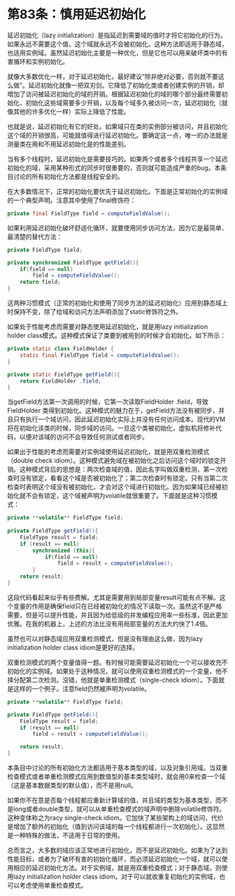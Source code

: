 # 第83条：慎用延迟初始化

延迟初始化（lazy initialization）是指延迟到需要域的值时才将它初始化的行为。如果永远不需要这个值，这个域就永远不会被初始化。这种方法即适用于静态域，也适用实例域。虽然延迟初始化主要是一种优化，但是它也可以用来破坏类中的有害循环和实例初始化。

就像大多数优化一样，对于延迟初始化，最好建议“除非绝对必要，否则就不要这么做”。延迟初始化就像一把双刃剑。它降低了初始化类或者创建实例的开销，却增加了访问被延迟初始化的域的开销。根据延迟初始化的域的哪个部分最终需要初始化、初始化这些域需要多少开销，以及每个域多久被访问一次，延迟初始化（就像其他的许多优化一样）实际上降低了性能。

也就是说，延迟初始化有它的好处。如果域只在类的实例部分被访问，并且初始化这个域的开销很高，可能就值得进行延迟初始化。要确定这一点，唯一的办法就是测量类在用和不用延迟初始化是的性能差别。

当有多个线程时，延迟初始化是需要技巧的。如果两个或者多个线程共享一个延迟初始化的域，采用某种形式的同步时很重要的，否则就可能造成严重的bug。本条目讨论的所有初始化方法都是线程安全的。

在大多数情况下，正常的初始化要优先于延迟初始化。下面是正常初始化的实例域的一个典型声明。注意其中使用了final修饰符：

```java
private final FieldType field = computeFieldValue();
```

如果利用延迟初始化破坏舒适化循环，就要使用同步访问方法，因为它是最简单、最清楚的替代方法：

```java
private FieldType field;

private synchronized FieldType getField(){
	if(field == null)
		field = computeFieldValue();
	return field;
}
```

这两种习惯模式（正常的初始化和使用了同步方法的延迟初始化）应用到静态域上时保持不变，除了给域和访问方法声明添加了static修饰符之外。

如果处于性能考虑而需要对静态使用延迟初始化，就是用lazy initialization holder class模式。这种模式保证了类要到被用到的时候才会初始化。如下所示：

```java
private static class FieldHolder {
	static final FieldType field = computeFieldValue();
}

private static FieldType getField(){
	return FieldHolder .field;
}
```

当getField方法第一次调用的时候，它第一次读取FieldHolder .field，导致FieldHolder 类得到初始化。这种模式的魅力在于，getField方法没有被同步，并且只有执行一个域访问，因此延迟初始化实际上并没有任何访问成本。现代的VM将在初始化该类的时候，同步域的访问。一旦这个类被初始化，虚拟机将修补代码，以便对该域的访问不会导致任何测试或者同步。

如果出于性能的考虑而需要对实例域使用延迟初始化，就是用双重检测模式（double check idiom）。这种模式避免域在被初始化之后访问这个域时的锁定开销。这种模式背后的思想是：两次检查域的值，因此名字叫做双重检测，第一次检查时没有锁定，看看这个域是否被初始化了；第二次检查时有锁定。只有当第二次检查时表明这个域没有被初始化，才会对这个域进行初始化。因为如果域已经被初始化就不会有锁定，这个域被声明为volatile就很重要了。下面就是这种习惯模式：

```java
private **volatile** FieldType field;
  
private FieldType getField(){
    FieldType result = field;
    if (result == null)
        synchronized (this){
            if(field == null)
                field = result = computeFieldValue();
        }
    return result;
}

```

这段代码看起来似乎有些费解。尤其是需要用到局部变量result可能有点不解。这个变量的作用是确保field只在已经被初始化的情况下读取一次。虽然这不是严格需要，但是可以提升性能，并且因为给低级的并发编程应用率一些标准，因此更加优雅。在我的机器上，上述的方法比没有用局部变量的方法大约快了1.4倍。

虽然也可以对静态域应用双重检测模式，但是没有理由这么做，因为lazy initialization holder class idiom是更好的选择。

双重检测模式的两个变量值得一题。有时候可能需要延迟初始化一个可以接收充不初始化的实例域。如果处于这种情况，就可以使用双重检测模式的一个变量，他不择分配第二次检测。没错，他就是单重检测模式（single-check idiom）。下面就是这样的一个例子。注意field仍然被声明为volatile。

```java
private **volatile** FieldType field;

private FieldType getField(){
    FieldType result = field;
    if (result == null)
        field = result = computeFieldValue();

    return result;
}
```

本条目中讨论的所有初始化方法都适用于基本类型的域，以及对象引用域。当双重检查模式或者单重检测模式应用到数值型的基本类型域时，就会用0来检查一个域（这是基本数据类型的默认值），而不是用null。

如果你不在意是否每个线程都应重新计算域的值，并且域的类型为基本类型，而不是long或者double类型，就可以从单重检查模式的域声明中删除volatile修饰符。这种变体称之为racy single-check idiom。它加快了某些架构上的域访问，代价是增加了额外的初始化（值到访问该域的每一个线程都进行一次初始化）。这显然是一种特殊的做法，不适用于日常的使用。

总而言之，大多数的域应该正常地进行初始化，而不是延迟初始化。如果为了达到性能目标，或者为了破坏有害的初始化循环，而必须延迟初始化一个域，就可以使用相应的延迟初始化方法。对于实例域，就是用双重检查模式；对于静态域，则使用lazy initialization holder class idiom。对于可以就收重复初始化的实例域，也可以考虑使用单重检查模式。